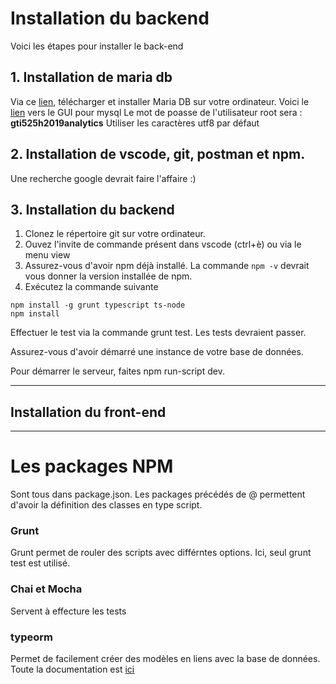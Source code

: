 # Installation du backend

Voici les étapes pour installer le back-end

## 1. Installation de maria db
Via ce [lien](https://downloads.mariadb.org/mariadb/10.3.12/), télécharger et installer Maria DB sur votre ordinateur.
Voici le [lien](https://dev.mysql.com/downloads/workbench/) vers le GUI pour mysql
Le mot de poasse de l'utilisateur root sera : **gti525h2019analytics**
Utiliser les caractères utf8 par défaut

## 2. Installation de vscode, git, postman et npm.

Une recherche google devrait faire l'affaire :)

## 3. Installation du backend

1. Clonez le répertoire git sur votre ordinateur.
2. Ouvez l'invite de commande présent dans vscode (ctrl+è) ou via le menu view
3. Assurez-vous d'avoir npm déjà installé.  La commande `npm -v` devrait vous donner la version installée de npm.
4. Exécutez la commande suivante

```
npm install -g grunt typescript ts-node
npm install
```
Effectuer le test via la commande grunt test.  Les tests devraient passer.

Assurez-vous d'avoir démarré une instance de votre base de données.

Pour démarrer le serveur, faites npm run-script dev.

---

## Installation du front-end

---

# Les packages NPM
Sont tous dans package.json.  Les packages précédés de @ permettent d'avoir la définition des classes en type script.
### Grunt
Grunt permet de rouler des scripts avec différntes options.  Ici, seul grunt test est utilisé.
### Chai et Mocha
Servent à effecture les tests
### typeorm
Permet de facilement créer des modèles en liens avec la base de données.  Toute la documentation est [ici](https://www.npmjs.com/package/typeorm)